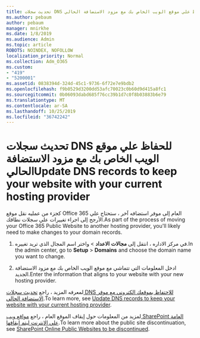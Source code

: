 ```yaml
---
title: تحديث سجلات DNS للحفاظ علي موقع الويب الخاص بك مع مزود الاستضافة الحالي
ms.author: pebaum
author: pebaum
manager: mnirkhe
ms.date: 1/8/2019
ms.audience: Admin
ms.topic: article
ROBOTS: NOINDEX, NOFOLLOW
localization_priority: Normal
ms.collection: Adm_O365
ms.custom:
- "419"
- "5200001"
ms.assetid: 0838394d-324d-45c1-9736-6f72e7e9bdb2
ms.openlocfilehash: f9b0529d3200dd53afc70023c0b60d9d415a8fc1
ms.sourcegitcommit: 0b06093dabd685f76cc39b1d7c0f8b03883b6e79
ms.translationtype: MT
ms.contentlocale: ar-SA
ms.lasthandoff: 10/25/2019
ms.locfileid: "36742242"
---
```

# <a name="update-dns-records-to-keep-your-website-with-your-current-hosting-provider"></a><span data-ttu-id="7aaec-102">تحديث سجلات DNS للحفاظ علي موقع الويب الخاص بك مع مزود الاستضافة الحالي</span><span class="sxs-lookup"><span data-stu-id="7aaec-102">Update DNS records to keep your website with your current hosting provider</span></span>

<span data-ttu-id="7aaec-103">كجزء من عمليه نقل موقع Office 365 العام إلى موفر استضافه آخر ، ستحتاج علي الأرجح إلى اجراء تغييرات علي سجلات نطاقك.</span><span class="sxs-lookup"><span data-stu-id="7aaec-103">As part of the process of moving your Office 365 Public Website to another hosting provider, you'll likely need to make changes to your domain records.</span></span>
  
1. <span data-ttu-id="7aaec-104">في مركز الاداره ، انتقل إلى **مجالات** **الاعداد** \> واختر اسم المجال الذي تريد تغييره.</span><span class="sxs-lookup"><span data-stu-id="7aaec-104">In the admin center, go to **Setup** \> **Domains** and choose the domain name you want to change.</span></span>

2. <span data-ttu-id="7aaec-105">ادخل المعلومات التي تتماشي مع موقع الويب الخاص بك مع مزود الاستضافة الجديد.</span><span class="sxs-lookup"><span data-stu-id="7aaec-105">Enter the information that aligns to your website with your new hosting provider.</span></span>

<span data-ttu-id="7aaec-106">لمعرفه المزيد ، راجع [تحديث سجلات DNS للاحتفاظ بموقعك الكتروني مع موفر الاستضافة الحالي](https://docs.microsoft.com/office365/admin/dns/update-dns-records-to-retain-current-hosting-provider).</span><span class="sxs-lookup"><span data-stu-id="7aaec-106">To learn more, see [Update DNS records to keep your website with your current hosting provider](https://docs.microsoft.com/office365/admin/dns/update-dns-records-to-retain-current-hosting-provider).</span></span>
  
<span data-ttu-id="7aaec-107">لمزيد من المعلومات حول إيقاف الموقع العام ، راجع [مواقع ويب SharePoint العامة علي الإنترنت ليتم إيقافها](https://support.office.com/article/sharepoint-online-public-websites-to-be-discontinued-e86bfd2f-5c7d-446f-a430-7cfcc0130916).</span><span class="sxs-lookup"><span data-stu-id="7aaec-107">To learn more about the public site discontinuation, see [SharePoint Online Public Websites to be discontinued](https://support.office.com/article/sharepoint-online-public-websites-to-be-discontinued-e86bfd2f-5c7d-446f-a430-7cfcc0130916).</span></span>
